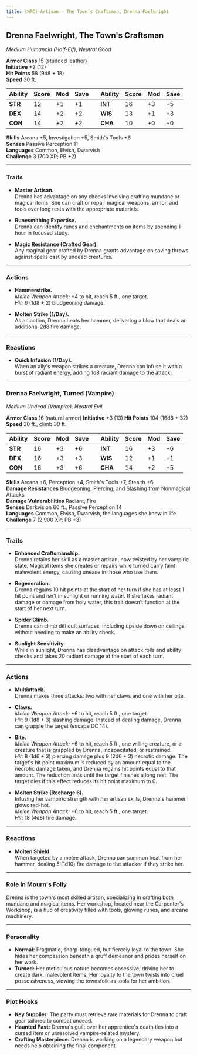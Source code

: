 ```yaml
---
title: (NPC) Artisan - The Town’s Craftsman, Drenna Faelwright
---
```



## **Drenna Faelwright, The Town's Craftsman**

_Medium Humanoid (Half-Elf), Neutral Good_

**Armor Class** 15 (studded leather)            
**Initiative** +2 (12)  
**Hit Points** 58 (9d8 + 18)   
**Speed** 30 ft.

| Ability | Score | Mod | Save |     | Ability | Score | Mod | Save |
| ------- | ----- | --- | ---- | --- | ------- | ----- | --- | ---- |
| **STR** | 12    | +1  | +1   |     | **INT** | 16    | +3  | +5   |
| **DEX** | 14    | +2  | +2   |     | **WIS** | 13    | +1  | +3   |
| **CON** | 14    | +2  | +2   |     | **CHA** | 10    | +0  | +0   |

**Skills** Arcana +5, Investigation +5, Smith's Tools +6  
**Senses** Passive Perception 11  
**Languages** Common, Elvish, Dwarvish  
**Challenge** 3 (700 XP; PB +2)

---

### **Traits**

- **Master Artisan.**  
    Drenna has advantage on any checks involving crafting mundane or magical items. She can craft or repair magical weapons, armor, and tools over long rests with the appropriate materials.
    
- **Runesmithing Expertise.**  
    Drenna can identify runes and enchantments on items by spending 1 hour in focused study.
    
- **Magic Resistance (Crafted Gear).**  
    Any magical gear crafted by Drenna grants advantage on saving throws against spells cast by undead creatures.
    

---

### **Actions**

- **Hammerstrike.**  
    _Melee Weapon Attack:_ +4 to hit, reach 5 ft., one target.  
    _Hit:_ 6 (1d8 + 2) bludgeoning damage.
    
- **Molten Strike (1/Day).**  
    As an action, Drenna heats her hammer, delivering a blow that deals an additional 2d8 fire damage.
    

---

### **Reactions**

- **Quick Infusion (1/Day).**  
    When an ally's weapon strikes a creature, Drenna can infuse it with a burst of radiant energy, adding 1d8 radiant damage to the attack.

---

### **Drenna Faelwright, Turned (Vampire)**

_Medium Undead (Vampire), Neutral Evil_

**Armor Class** 16 (natural armor)                                  **Initiative** +3 (13)
**Hit Points** 104 (16d8 + 32)  
**Speed** 30 ft., climb 30 ft.

| Ability | Score | Mod | Save |     | Ability | Score | Mod | Save |
| ------- | ----- | --- | ---- | --- | ------- | ----- | --- | ---- |
| **STR** | 16    | +3  | +6   |     | **INT** | 16    | +3  | +6   |
| **DEX** | 16    | +3  | +3   |     | **WIS** | 12    | +1  | +1   |
| **CON** | 16    | +3  | +6   |     | **CHA** | 14    | +2  | +5   |

**Skills** Arcana +6, Perception +4, Smith's Tools +7, Stealth +6  
**Damage Resistances** Bludgeoning, Piercing, and Slashing from Nonmagical Attacks  
**Damage Vulnerabilities** Radiant, Fire  
**Senses** Darkvision 60 ft., Passive Perception 14  
**Languages** Common, Elvish, Dwarvish, the languages she knew in life  
**Challenge** 7 (2,900 XP; PB +3)

---

### **Traits**

- **Enhanced Craftsmanship.**  
    Drenna retains her skill as a master artisan, now twisted by her vampiric state. Magical items she creates or repairs while turned carry faint malevolent energy, causing unease in those who use them.
    
- **Regeneration.**  
    Drenna regains 10 hit points at the start of her turn if she has at least 1 hit point and isn't in sunlight or running water. If she takes radiant damage or damage from holy water, this trait doesn't function at the start of her next turn.
    
- **Spider Climb.**  
    Drenna can climb difficult surfaces, including upside down on ceilings, without needing to make an ability check.
    
- **Sunlight Sensitivity.**  
    While in sunlight, Drenna has disadvantage on attack rolls and ability checks and takes 20 radiant damage at the start of each turn.
    

---

### **Actions**

- **Multiattack.**  
    Drenna makes three attacks: two with her claws and one with her bite.
    
- **Claws.**  
    _Melee Weapon Attack:_ +6 to hit, reach 5 ft., one target.  
    _Hit:_ 9 (1d8 + 3) slashing damage. Instead of dealing damage, Drenna can grapple the target (escape DC 14).
    
- **Bite.**  
    _Melee Weapon Attack:_ +6 to hit, reach 5 ft., one willing creature, or a creature that is grappled by Drenna, incapacitated, or restrained.  
    _Hit:_ 8 (1d6 + 3) piercing damage plus 9 (2d6 + 3) necrotic damage. The target's hit point maximum is reduced by an amount equal to the necrotic damage taken, and Drenna regains hit points equal to that amount. The reduction lasts until the target finishes a long rest. The target dies if this effect reduces its hit point maximum to 0.
    
- **Molten Strike (Recharge 6).**  
    Infusing her vampiric strength with her artisan skills, Drenna's hammer glows red-hot.  
    _Melee Weapon Attack:_ +6 to hit, reach 5 ft., one target.  
    _Hit:_ 18 (4d8) fire damage.
    

---

### **Reactions**

- **Molten Shield.**  
    When targeted by a melee attack, Drenna can summon heat from her hammer, dealing 5 (1d10) fire damage to the attacker if they strike her.

---

### **Role in Mourn's Folly**

Drenna is the town's most skilled artisan, specializing in crafting both mundane and magical items. Her workshop, located near the Carpenter's Workshop, is a hub of creativity filled with tools, glowing runes, and arcane machinery.

---

### **Personality**

- **Normal:** Pragmatic, sharp-tongued, but fiercely loyal to the town. She hides her compassion beneath a gruff demeanor and prides herself on her work.
- **Turned:** Her meticulous nature becomes obsessive, driving her to create dark, malevolent items. Her loyalty to the town twists into cruel possessiveness, viewing the townsfolk as tools for her ambition.

---

### **Plot Hooks**

- **Key Supplier:** The party must retrieve rare materials for Drenna to craft gear tailored to combat undead.
- **Haunted Past:** Drenna's guilt over her apprentice's death ties into a cursed item or unresolved vampire-related mystery.
- **Crafting Masterpiece:** Drenna is working on a legendary weapon but needs help obtaining the final component.